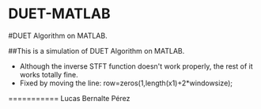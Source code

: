 DUET-MATLAB
===========

#DUET Algorithm on MATLAB.

##This is a simulation of DUET Algorithm on MATLAB.

* Although the inverse STFT function doesn't work properly, the rest of it works totally fine.
* Fixed by moving the line: row=zeros(1,length(x1)+2*windowsize);



===========
Lucas Bernalte Pérez
